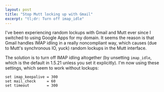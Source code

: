 ```yaml
---
layout: post
title: "Stop Mutt locking up with Gmail"
excerpt: "tl;dr: Turn off imap_idle"
---
```


I've been experiencing random lockups with Gmail and Mutt ever since I switched
to using Google Apps for my domain. It seems the reason is that Gmail handles
IMAP idling in a really noncompliant way, which causes (due to Mutt's
synchronous IO, yuck) random lockups in the Mutt interface.

The solution is to turn off IMAP idling altogether (by unsetting `imap_idle`,
which is the default in 1.5.21 unless you set it explicitly). I'm now using
these settings, which seem to work without lockups:

    set imap_keepalive = 300
    set mail_check     = 60
    set timeout        = 300
